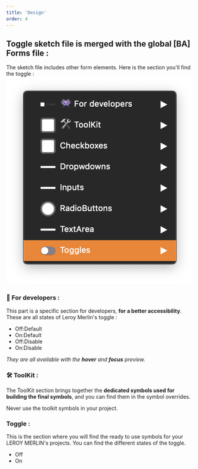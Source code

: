 ```yaml
---
title: 'Design'
order: 4
---
```


## Toggle sketch file is merged with the global [BA] Forms file :

The sketch file includes other form elements. Here is the section you'll find the toggle :
![toggle-sketch-menu](toggle-sketch-menu.png)

### **👾 For developers :**

This part is a specific section for developers, **for a better accessibility**. These are all states of Leroy Merlin's toggle :

- Off:Default
- On:Default
- Off:Disable
- On:Disable

_They are all available with the **hover** and **focus** preview._

### **🛠 ToolKit :**

The ToolKit section brings together the **dedicated symbols used for building the final symbols**, and you can find them in the symbol overrides.
<br>

<hint type="dont">
  <hintitem dont="true">
  Never use the toolkit symbols in your project.
  </hintitem>
</hint>

### **Toggle :**

This is the section where you will find the ready to use symbols for your LEROY MERLIN's projects. You can find the different states of the toggle.

- Off
- On
